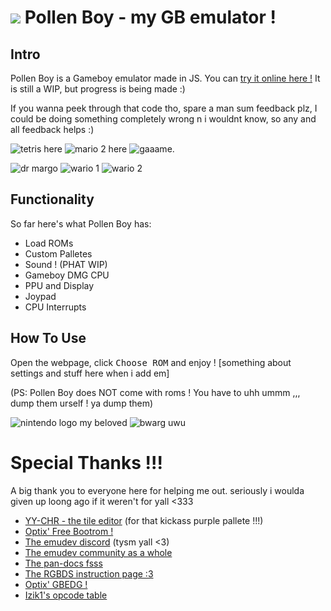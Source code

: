 # <img src='https://github.com/nectarboy/gameboy/blob/main/docs/logo_small.png?raw=true'> Pollen Boy - my GB emulator !

## Intro
Pollen Boy is a Gameboy emulator made in JS. You can [try it online here !](https://nectarboy.github.io/gameboy)
It is still a WIP, but progress is being made :)

If you wanna peek through that code tho, spare a man sum feedback plz,
I could be doing something completely wrong n i wouldnt know, so any and all feedback helps :)

![tetris here](https://github.com/nectarboy/gameboy/blob/main/docs/tetris/demo_new.png?raw=true)
![mario 2 here](https://github.com/nectarboy/gameboy/blob/main/docs/marioland2/idk.png?raw=true)
![gaaame.](https://github.com/nectarboy/gameboy/blob/main/docs/zelda/zelda.png?raw=true)

![dr margo](https://github.com/nectarboy/gameboy/blob/main/docs/drmario/demo.png?raw=true)
![wario 1](https://github.com/nectarboy/gameboy/blob/main/docs/wario/save.png?raw=true)
![wario 2](https://github.com/nectarboy/gameboy/blob/main/docs/wario/garlic_fuck.png?raw=true)

## Functionality
So far here's what Pollen Boy has:
- Load ROMs
- Custom Palletes
- Sound ! (PHAT WIP)
- Gameboy DMG CPU
- PPU and Display
- Joypad
- CPU Interrupts

## How To Use
Open the webpage, click <kbd>Choose ROM</kbd> and enjoy !
[something about settings and stuff here when i add em]

(PS: Pollen Boy does NOT come with roms ! You have to uhh ummm ,,, dump them urself ! ya dump them)

![nintendo logo my beloved](https://github.com/nectarboy/gameboy/blob/main/docs/bootrom.png?raw=true 'Nintendo® !!')
![bwarg uwu](https://github.com/nectarboy/gameboy/blob/main/docs/blargg/pass.png?raw=true 'ok.')

# Special Thanks !!!

A big thank you to everyone here for helping me out. 
seriously i woulda given up loong ago if it weren't for yall <333

- [YY-CHR - the tile editor](https://w.atwiki.jp/yychr/) (for that kickass purple pallete !!!)
- [Optix' Free Bootrom !](https://github.com/Hacktix/Bootix)
- [The emudev discord](https://discord.gg/dkmJAes) (tysm yall <3)
- [The emudev community as a whole](https://www.reddit.com/r/EmuDev/)
- [The pan-docs fsss](https://discord.gg/dkmJAes)
- [The RGBDS instruction page :3](https://rgbds.gbdev.io/docs/v0.4.1/gbz80.7)
- [Optix' GBEDG !](https://hacktix.github.io/GBEDG/)
- [Izik1's opcode table](https://izik1.github.io/gbops/)
